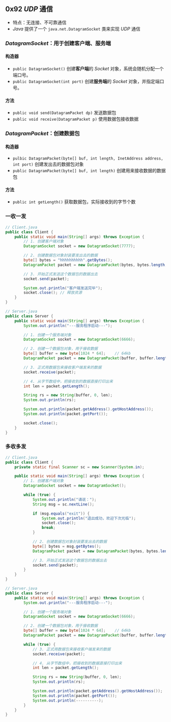 ## 0x92 $UDP$ 通信

- 特点：无连接、不可靠通信
- $Java$ 提供了一个 `java.net.DatagramSocket` 类来实现 $UDP$ 通信

### $DatagramSocket$：用于创建客户端、服务端

#### 构造器

- `public DatagramSocket()` 创建**客户端**的 $Socket$ 对象，系统会随机分配一个端口号。
- `public DatagramSocket(int port)` 创建**服务端**的 $Socket$ 对象，并指定端口号。

#### 方法

- `public void send(DatagramPacket dp)` 发送数据包
- `public void receive(DatagramPacket p)` 使用数据包接收数据

### $DatagramPacket$：创建数据包

#### 构造器

- `pulbic DatagramPacket(byte[] buf, int length, InetAddress address, int port)` 创建发出去的数据包对象
- `public DatagramPacket(byte[] buf, int length)` 创建用来接收数据的数据包

#### 方法

- `public int getLength()` 获取数据包，实际接收到的字节个数

### 一收一发

```java
// Client.java
public class Client {
    public static void main(String[] args) throws Exception {
        // 1. 创建客户端对象
        DatagramSocket socket = new DatagramSocket(7777);

        // 2. 创建数据包对象封装要发出去的数据
        byte[] bytes = "hhhhhhhhhh".getBytes();
        DatagramPacket packet = new DatagramPacket(bytes, bytes.length, InetAddress.getLocalHost(), 6666);

        // 3. 开始正式发送这个数据包的数据出去
        socket.send(packet);

        System.out.println("客户端发送完毕");
        socket.close(); // 释放资源
    }
}

// Server.java
public class Server {
    public static void main(String[] args) throws Exception {
        System.out.println("---服务程序启动---");

        // 1. 创建一个服务端对象
        DatagramSocket socket = new DatagramSocket(6666);

        // 2. 创建一个数据包对象，用于接收数据
        byte[] buffer = new byte[1024 * 64];    // 64kb
        DatagramPacket packet = new DatagramPacket(buffer, buffer.length);

        // 3. 正式用数据包来接收客户端发来的数据
        socket.receive(packet);

        // 4. 从字节数组中，把接收到的数据直接打印出来
        int len = packet.getLength();

        String rs = new String(buffer, 0, len);
        System.out.println(rs);

        System.out.println(packet.getAddress().getHostAddress());
        System.out.println(packet.getPort());

        socket.close();
    }
}

```

### 多收多发

```java
// Client.java
public class Client {
    private static final Scanner sc = new Scanner(System.in);

    public static void main(String[] args) throws Exception {
        // 1. 创建客户端对象
        DatagramSocket socket = new DatagramSocket();

        while (true) {
            System.out.println("请说：");
            String msg = sc.nextLine();

            if (msg.equals("exit")) {
                System.out.println("退出成功，欢迎下次光临");
                socket.close();
                break;
            }

            // 2. 创建数据包对象封装要发出去的数据
            byte[] bytes = msg.getBytes();
            DatagramPacket packet = new DatagramPacket(bytes, bytes.length, InetAddress.getLocalHost(), 6666);

            // 3. 开始正式发送这个数据包的数据出去
            socket.send(packet);
        }
    }
}

// Server.java
public class Server {
    public static void main(String[] args) throws Exception {
        System.out.println("---服务程序启动---");

        // 1. 创建一个服务端对象
        DatagramSocket socket = new DatagramSocket(6666);

        // 2. 创建一个数据包对象，用于接收数据
        byte[] buffer = new byte[1024 * 64];    // 64kb
        DatagramPacket packet = new DatagramPacket(buffer, buffer.length);

        while (true) {
            // 3. 正式用数据包来接收客户端发来的数据
            socket.receive(packet);

            // 4. 从字节数组中，把接收到的数据直接打印出来
            int len = packet.getLength();

            String rs = new String(buffer, 0, len);
            System.out.println(rs);

            System.out.println(packet.getAddress().getHostAddress());
            System.out.println(packet.getPort());
            System.out.println(----------);
        }
    }
}

```